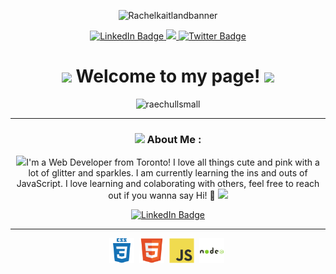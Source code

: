 <div id="header" align="center">
  
![Rachelkaitlandbanner](https://user-images.githubusercontent.com/102691511/169661098-f63520ad-cb3b-4c01-b903-377952e4476c.jpg)


  
  <div id="badges">
  <a href="https://www.linkedin.com/in/rachelkaitland/">
    <img src="https://img.shields.io/badge/LinkedIn-pink?style=for-the-badge&logo=linkedin&logoColor=white" alt="LinkedIn Badge"/>
  </a>
  <a href="https://rachelkaitland.netlify.app/">
    <img src="https://img.shields.io/badge/RachelKaitland-yellow?style=for-the-badge"/>
  </a>
  <a href="https://twitter.com/RachelKaitland">
    <img src="https://img.shields.io/badge/Twitter-9cf?style=for-the-badge&logo=twitter&logoColor=white" alt="Twitter Badge"/>
  </a>
</div>
  
  <h1>
    <img src="https://media.giphy.com/media/xT9IgjNENUaf4ypqBa/giphy.gif" width="50px"/>
    Welcome to my page!
  <img src="https://media.giphy.com/media/xT9IgjNENUaf4ypqBa/giphy.gif" width="50px"/>
</h1>
  
</div>

<div align="center">
  
  
  ![raechullsmall](https://user-images.githubusercontent.com/102691511/169661105-edfbd0f9-c787-42b8-aaf4-f2332cdf3507.jpg)



---

###   <img src="https://media.giphy.com/media/rP6Ogaeay6vYzf0TDt/giphy.gif" width="40px"/> About Me :

<img src="https://media.giphy.com/media/xT9IgjNENUaf4ypqBa/giphy.gif" width="20px"/>I'm a Web Developer from Toronto! I love all things cute and pink with a lot of glitter and sparkles. I am currently learning the ins and outs of JavaScript. I love learning and colaborating with others, feel free to reach out if you wanna say Hi! :white_heart: <img src="https://media.giphy.com/media/xT9IgjNENUaf4ypqBa/giphy.gif" width="20px"/>

 <a href="https://www.linkedin.com/in/rachelkaitland/">
    <img src="https://img.shields.io/badge/LinkedIn-pink?style=for-the-badge&logo=linkedin&logoColor=white" alt="LinkedIn Badge"/>
  </a>

--- 


<div>
<!--   <img src="https://github.com/devicons/devicon/blob/master/icons/react/react-original-wordmark.svg" title="React" alt="React" width="40" height="40"/>&nbsp; --><!--   <img src="https://github.com/devicons/devicon/blob/master/icons/mysql/mysql-original-wordmark.svg" title="MySQL"  alt="MySQL" width="40" height="40"/>&nbsp; -->
 
  <img src="https://github.com/devicons/devicon/blob/master/icons/css3/css3-plain-wordmark.svg"  title="CSS3" alt="CSS" width="40" height="40"/>&nbsp;
  <img src="https://github.com/devicons/devicon/blob/master/icons/html5/html5-original.svg" title="HTML5" alt="HTML" width="40" height="40"/>&nbsp;
  <img src="https://github.com/devicons/devicon/blob/master/icons/javascript/javascript-original.svg" title="JavaScript" alt="JavaScript" width="40" height="40"/>&nbsp;
  <img src="https://github.com/devicons/devicon/blob/master/icons/nodejs/nodejs-original-wordmark.svg" title="NodeJS" alt="NodeJS" width="40" height="40"/>&nbsp;
</div>
  
  </div>
  
  
<!-- 
---

### :white_heart: My Stats :

[![GitHub Streak](http://github-readme-streak-stats.herokuapp.com?user=rachelkaitland&theme=dark&background=000000)](https://git.io/streak-stats)

[![Top Langs](https://github-readme-stats.vercel.app/api/top-langs/?username=rachelkaitland&layout=compact&theme=vision-friendly-dark)](https://github.com/anuraghazra/github-readme-stats)
  </div> -->
